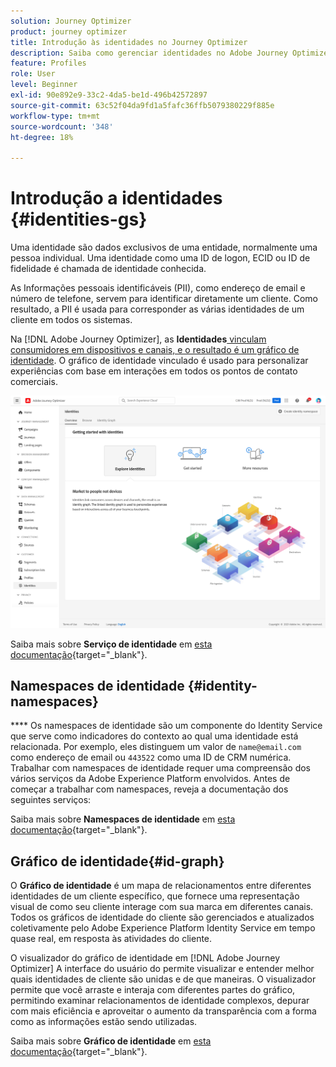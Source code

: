 ```yaml
---
solution: Journey Optimizer
product: journey optimizer
title: Introdução às identidades no Journey Optimizer
description: Saiba como gerenciar identidades no Adobe Journey Optimizer
feature: Profiles
role: User
level: Beginner
exl-id: 90e892e9-33c2-4da5-be1d-496b42572897
source-git-commit: 63c52f04da9fd1a5fafc36ffb5079380229f885e
workflow-type: tm+mt
source-wordcount: '348'
ht-degree: 18%

---
```


# Introdução a identidades {#identities-gs}

Uma identidade são dados exclusivos de uma entidade, normalmente uma pessoa individual. Uma identidade como uma ID de logon, ECID ou ID de fidelidade é chamada de identidade conhecida.

As Informações pessoais identificáveis (PII), como endereço de email e número de telefone, servem para identificar diretamente um cliente. Como resultado, a PII é usada para corresponder as várias identidades de um cliente em todos os sistemas.

Na [!DNL Adobe Journey Optimizer], as **Identidades**[ vinculam consumidores em dispositivos e canais, e o resultado é um gráfico de identidade](#id-graph). O gráfico de identidade vinculado é usado para personalizar experiências com base em interações em todos os pontos de contato comerciais.

![](assets/identities-home.png)

Saiba mais sobre **Serviço de identidade** em [esta documentação](https://experienceleague.adobe.com/docs/experience-platform/identity/home.html?lang=pt-BR){target=&quot;_blank&quot;}.

## Namespaces de identidade {#identity-namespaces}

**** Os namespaces de identidade são um componente do Identity Service que serve como indicadores do contexto ao qual uma identidade está relacionada. Por exemplo, eles distinguem um valor de `name@email.com` como endereço de email ou `443522` como uma ID de CRM numérica. Trabalhar com namespaces de identidade requer uma compreensão dos vários serviços da Adobe Experience Platform envolvidos. Antes de começar a trabalhar com namespaces, reveja a documentação dos seguintes serviços:

Saiba mais sobre **Namespaces de identidade** em [esta documentação](https://experienceleague.adobe.com/docs/experience-platform/identity/namespaces.html?lang=pt-BR){target=&quot;_blank&quot;}.

## Gráfico de identidade{#id-graph}

O **Gráfico de identidade** é um mapa de relacionamentos entre diferentes identidades de um cliente específico, que fornece uma representação visual de como seu cliente interage com sua marca em diferentes canais. Todos os gráficos de identidade do cliente são gerenciados e atualizados coletivamente pelo Adobe Experience Platform Identity Service em tempo quase real, em resposta às atividades do cliente.

O visualizador do gráfico de identidade em [!DNL Adobe Journey Optimizer] A interface do usuário do permite visualizar e entender melhor quais identidades de cliente são unidas e de que maneiras. O visualizador permite que você arraste e interaja com diferentes partes do gráfico, permitindo examinar relacionamentos de identidade complexos, depurar com mais eficiência e aproveitar o aumento da transparência com a forma como as informações estão sendo utilizadas.

Saiba mais sobre **Gráfico de identidade** em [esta documentação](https://experienceleague.adobe.com/docs/experience-platform/identity/ui/identity-graph-viewer.html){target=&quot;_blank&quot;}.
